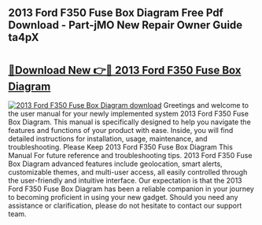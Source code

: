 ## 2013 Ford F350 Fuse Box Diagram Free Pdf Download - Part-jMO New Repair Owner Guide ta4pX

# <h2><a href="http://dfpp7x5.blite.top/?on=2013+Ford+F350+Fuse+Box+Diagram">🔗Download New 👉🔴 2013 Ford F350 Fuse Box Diagram</a></h2>

[![2013 Ford F350 Fuse Box Diagram download](https://i.imgur.com/lujVjoI.png)](http://dfpp7x5.blite.top/?on=2013+Ford+F350+Fuse+Box+Diagram)
Greetings and welcome to the user manual for your newly implemented system 2013 Ford F350 Fuse Box Diagram. This manual is specifically designed to help you navigate the features and functions of your product with ease. Inside, you will find detailed instructions for installation, usage, maintenance, and troubleshooting. Please Keep 2013 Ford F350 Fuse Box Diagram This Manual For future reference and troubleshooting tips. 2013 Ford F350 Fuse Box Diagram advanced features include geolocation, smart alerts, customizable themes, and multi-user access, all easily controlled through the user-friendly and intuitive interface. Our expectation is that the 2013 Ford F350 Fuse Box Diagram has been a reliable companion in your journey to becoming proficient in using your new gadget. Should you need any assistance or clarification, please do not hesitate to contact our support team.
